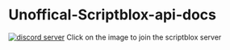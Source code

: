 # Unoffical-Scriptblox-api-docs
[![discord server](https://cdn.discordapp.com/icons/954089188825894943/372ca12b35bd2fddeed6c70a44a48a6f.webp?size=96)](https://discord.gg/KKcG8VQ48k) Click on the image to join the scriptblox server
